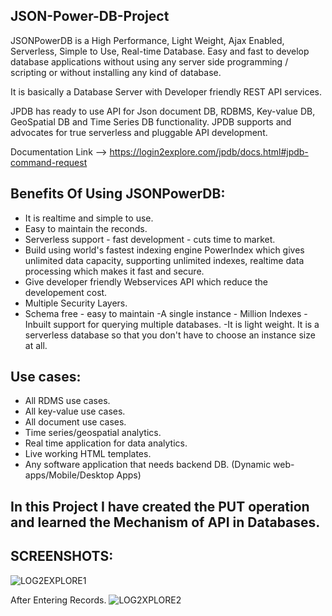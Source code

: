## JSON-Power-DB-Project

JSONPowerDB is a High Performance, Light Weight, Ajax Enabled, Serverless, Simple to Use, Real-time Database. Easy and fast to develop database applications without using any server side programming / scripting or without installing any kind of database.

It is basically a Database Server with Developer friendly REST API services.

JPDB has ready to use API for Json document DB, RDBMS, Key-value DB, GeoSpatial DB and Time Series DB functionality. JPDB supports and advocates for true serverless and pluggable API development.


Documentation Link --> https://login2explore.com/jpdb/docs.html#jpdb-command-request

## Benefits Of Using JSONPowerDB:

- It is realtime and simple to use.
- Easy to maintain the reconds.
- Serverless support - fast development - cuts time to market.
- Build using world's fastest indexing engine PowerIndex which gives unlimited data capacity, supporting unlimited indexes, realtime data processing which makes it fast and secure.
- Give developer friendly Webservices API which reduce the developement cost.
- Multiple Security Layers.
- Schema free - easy to maintain
-A single instance - Million Indexes
-Inbuilt support for querying multiple databases.
-It is light weight.
It is a serverless database so that you don't have to choose an instance size at all.

## Use cases:
- All RDMS use cases.
- All key-value use cases.
- All document use cases.
- Time series/geospatial analytics.
- Real time application for data analytics.
- Live working HTML templates.
- Any software application that needs backend DB. (Dynamic web-apps/Mobile/Desktop Apps)
 
 ## In this Project I have created the PUT operation and learned the Mechanism of API in Databases.
 
 ## SCREENSHOTS:
 ![LOG2EXPLORE1](https://user-images.githubusercontent.com/93817617/201467129-8db3819b-c60a-4a84-8bf4-799c8b236075.png)

 
 
 
 After Entering Records.
 ![LOG2XPLORE2](https://user-images.githubusercontent.com/93817617/201467147-0cd555b7-1f3c-4925-8f5d-c94912393bf2.png)

 
